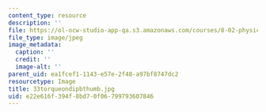 ```yaml
---
content_type: resource
description: ''
file: https://ol-ocw-studio-app-qa.s3.amazonaws.com/courses/8-02-physics-ii-electricity-and-magnetism-spring-2007/e22e616f394f8bd70f06799793607846_33torqueondipbthumb.jpg
file_type: image/jpeg
image_metadata:
  caption: ''
  credit: ''
  image-alt: ''
parent_uid: ea1fcef1-1143-e57e-2f48-a97bf8747dc2
resourcetype: Image
title: 33torqueondipbthumb.jpg
uid: e22e616f-394f-8bd7-0f06-799793607846
---
```

